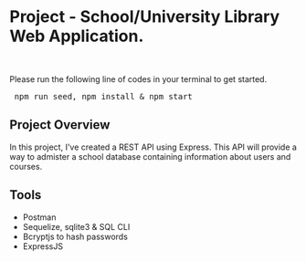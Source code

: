 <h1>Project - School/University Library Web Application.</h1> <br/>

Please run the following line of codes in your terminal to get started. <br/>
<pre> npm run seed, npm install & npm start </pre>

<h2>Project Overview</h2>
<p>In this project, I've created a REST API using Express. This API will provide a way to admister a school database containing information about users and courses.</p>

<h2>Tools</h2>
<ul>
<li>Postman</li>
<li>Sequelize, sqlite3 & SQL CLI</li>
<li>Bcryptjs to hash passwords</li>
<li>ExpressJS</li>
</ul>
